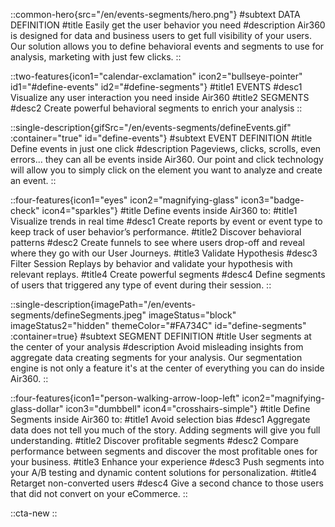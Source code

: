::common-hero{src="/en/events-segments/hero.png"}
#subtext
DATA DEFINITION
#title
Easily get the user behavior you need 
#description
Air360 is designed for data and business users to get full visibility of your users. Our solution allows you to define behavioral events and segments to use for analysis, marketing with just few clicks.
::

::two-features{icon1="calendar-exclamation" icon2="bullseye-pointer" id1="#define-events" id2="#define-segments"}
#title1
EVENTS
#desc1
Visualize any user interaction you need inside Air360
#title2
SEGMENTS
#desc2
Create powerful behavioral segments to enrich your analysis
::

::single-description{gifSrc="/en/events-segments/defineEvents.gif" :container="true" id="define-events"}
#subtext
EVENT DEFINITION
#title
Define events in just one click
#description
Pageviews, clicks, scrolls, even errors... they can all be events inside Air360. 
Our point and click technology will allow you to simply click on the element you want to analyze and create an event. 
::

::four-features{icon1="eyes" icon2="magnifying-glass" icon3="badge-check" icon4="sparkles"}
#title
Define events inside Air360 to:
#title1
Visualize trends in real time 
#desc1
Create reports by event or event type to keep track of user behavior’s performance.
#title2
Discover behavioral patterns
#desc2
Create funnels to see where users drop-off and reveal where they go with our User Journeys.
#title3
Validate Hypothesis
#desc3
Filter Session Replays by behavior and validate your hypothesis with relevant replays.
#title4
Create powerful segments
#desc4
Define segments of users that triggered any type of event during their session.
::

::single-description{imagePath="/en/events-segments/defineSegments.jpeg" imageStatus="block" imageStatus2="hidden" themeColor="#FA734C" id="define-segments" :container=true}
#subtext
SEGMENT DEFINITION
#title
User segments at the center of your analysis
#description
Avoid misleading insights from aggregate data creating segments for your analysis. Our segmentation engine is not only a feature  it's at the center of everything you can do inside Air360.
::

::four-features{icon1="person-walking-arrow-loop-left" icon2="magnifying-glass-dollar" icon3="dumbbell" icon4="crosshairs-simple"}
#title
Define Segments inside Air360 to: 
#title1
Avoid selection bias 
#desc1
Aggregate data does not tell you much of the story. Adding segments will give you full understanding.
#title2
Discover profitable segments
#desc2
Compare performance between segments and discover the most profitable ones for your business.
#title3
Enhance your experience
#desc3
Push segments into your A/B testing and dynamic content solutions for personalization.
#title4
Retarget non-converted users
#desc4
Give a second chance to those users that did not convert on your eCommerce.
::

::cta-new
::